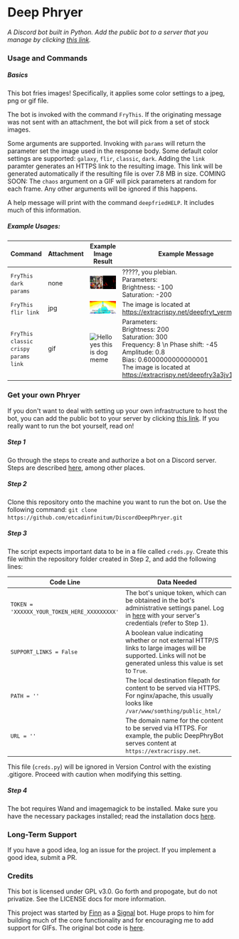 # Deep Phryer

*A Discord bot built in Python. Add the public bot to a server that you manage by clicking [this link](https://discordapp.com/oauth2/authorize?client_id=521562757787811841&scope=bot&permissions=100416).*

### Usage and Commands

##### Basics

This bot fries images! Specifically, it applies some color settings to a jpeg, png or gif file.

The bot is invoked with the command `FryThis`. If the originating message was not sent with an attachment, the bot will pick from a set of stock images. 

Some arguments are supported. Invoking with `params` will return the parameter set the image used in the response body. 
Some default color settings are supported: `galaxy`, `flir`, `classic`, `dark`. 
Adding the `link` paramter generates an HTTPS link to the resulting image. This link will be generated automatically if the resulting file is over 7.8 MB in size.
COMING SOON: The `chaos` argument on a GIF will pick parameters at random for each frame. Any other arguments will be ignored if this happens.

A help message will print with the command `deepfriedHELP`. It includes much of this information.

##### Example Usages:

| Command | Attachment | Example Image Result | Example Message |
| ------- | ---------- | -------------------- | --------------- |
| `FryThis dark params` | none | ![cat does screm](extra/example_images/ex_4.jpg)| ?????, you plebian. </br>Parameters: </br>Brightness: -100 </br>Saturation: -200 |
| `FryThis flir link` | jpg | ![fried chicken smoke plumes](extra/example_images/ex_5.jpg) | The image is located at https://extracrispy.net/deepfryt_yerm4s.jpg |
| `FryThis classic crispy params link` | gif | ![Hello yes this is dog meme](extra/example_images/ex_6.gif) | Parameters: </br>Brightness: 200 </br>Saturation: 300 </br>Frequency: 8 \n Phase shift: -45 </br>Amplitude: 0.8 </br>Bias: 0.6000000000000001 </br>The image is located at https://extracrispy.net/deepfry3a3jv1v7.gif | 

### Get your own Phryer

If you don't want to deal with setting up your own infrastructure to host the bot, you can add the public bot to your server by clicking [this link](https://discordapp.com/oauth2/authorize?client_id=521562757787811841&scope=bot&permissions=100416). If you really want to run the bot yourself, read on!

##### Step 1
Go through the steps to create and authorize a bot on a Discord server. Steps are described [here](https://www.devdungeon.com/content/make-discord-bot-python), among other places.

##### Step 2
Clone this repository onto the machine you want to run the bot on. Use the following command:
`git clone https://github.com/etcadinfinitum/DiscordDeepPhryer.git`

##### Step 3
The script expects important data to be in a file called `creds.py`. Create this file within the repository folder created in Step 2, and add the following lines:

| Code Line | Data Needed | 
| --------- | ----------- | 
| `TOKEN = 'XXXXXX_YOUR_TOKEN_HERE_XXXXXXXXX'` | The bot's unique token, which can be obtained in the bot's administrative settings panel. Log in [here](https://www.discordapp.com/developers) with your server's credentials (refer to Step 1). | 
| `SUPPORT_LINKS = False` | A boolean value indicating whether or not external HTTP/S links to large images will be supported. Links will not be generated unless this value is set to `True`. |
| `PATH = ''` | The local destination filepath for content to be served via HTTPS. For nginx/apache, this usually looks like `/var/www/somthing/public_html/` |
| `URL = ''` | The domain name for the content to be served via HTTPS. For example, the public DeepPhryBot serves content at `https://extracrispy.net`. |


This file (`creds.py`) will be ignored in Version Control with the existing .gitigore. Proceed with caution when modifying this setting. 

##### Step 4
The bot requires Wand and imagemagick to be installed. Make sure you have the necessary packages installed; read the installation docs [here](http://docs.wand-py.org/en/0.4.1/guide/install.html).

### Long-Term Support

If you have a good idea, log an issue for the project. If you implement a good idea, submit a PR.

### Credits

This bot is licensed under GPL v3.0. Go forth and propogate, but do not privatize. See the LICENSE docs for more information.

This project was started by [Finn](https://github.com/thefinn93) as a [Signal](https://www.signal.org/) bot. Huge props to him for building much of the core functionality and for encouraging me to add support for GIFs. The original bot code is [here](https://git.callpipe.com/finn/deep-fried-sigger).
